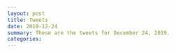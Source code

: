 ```yaml
---
layout: post
title: Tweets
date: 2019-12-24
summary: These are the tweets for December 24, 2019.
categories:
---
```


